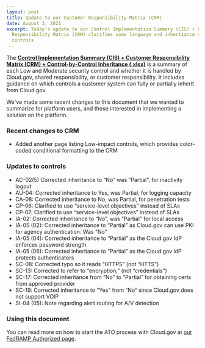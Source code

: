 ```yaml
---
layout: post
title: Update to our Customer Responsibility Matrix (CRM)
date: August 3, 2021
excerpt: Today's update to our Control Implementation Summary (CIS) + Customer
  Responsibility Matrix (CRM) clarifies some language and inhertiance status for
  controls.
---
```

The **[Control Implementation Summary (CIS) + Customer Responsibility Matrix (CRM) + Control-by-Control Inheritance (.xlsx)](https://cloud.gov/resources/cloud.gov-CIS-Worksheet.xlsx)** is a summary of each Low and Moderate security control and whether it is handled by Cloud.gov, shared responsibility, or customer responsibility. It includes guidance on which controls a customer system can fully or partially inherit from Cloud.gov.

 We've made some recent changes to this document that we wanted to summarize for platform users, and those interested in implementing a solution on the platform. 

### Recent changes to CRM

* Added another page listing Low-impact controls, which provides color-coded conditional formatting to the CRM

### Updates to controls

* AC-02(5) Corrected inheritance to “No” was “Partial”, for inactivity logout
* AU-04: Corrected inheritance to Yes, was Partial, for logging capacity
* CA-08: Corrected inheritance to No, was Partial, for penetration tests
* CP-06: Clarified to use “service-level objectives” instead of SLAs
* CP-07: Clarified to use “service-level objectives” instead of SLAs
* IA-02: Corrected inheritance to “No”, was “Partial” for local access
* IA-05 (02): Corrected inheritance to “Partial” as Cloud.gov can use PKI for agency authentication. Was “No”
* IA-05 (04): Corrected inheritance to “Partial” as the Cloud.gov IdP enforces password strength
* IA-05 (06): Corrected inheritance to “Partial” as the Cloud.gov IdP protects authenticators
* SC-08: Corrected typo so it reads “HTTPS” (not “HTTS”)
* SC-13: Corrected to refer to “encryption,” (not “credentials”)
* SC-17: Corrected inheritance from “No” to “Partial” for obtaining certs from approved provider
* SC-19: Corrected inheritance to “Yes” from “No” since Cloud.gov does not support VOIP
* SI-04 (05): Note regarding alert routing for A/V detection

### Using this document

You can read more on how to start the ATO process with Cloud.gov at [our FedRAMP Authorized page](https://cloud.gov/docs/overview/fedramp-tracker/).
